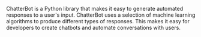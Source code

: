ChatterBot is a Python library that makes it easy to generate automated responses to a user's input.
ChatterBot uses a selection of machine learning algorithms to produce different types of responses.
This makes it easy for developers to create chatbots and automate conversations with users.
